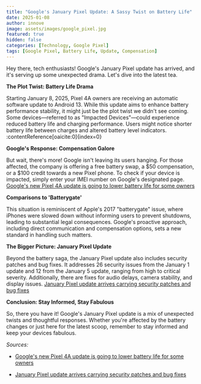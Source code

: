 ```yaml
---
title: "Google's January Pixel Update: A Sassy Twist on Battery Life"
date: 2025-01-08
author: innove
image: assets/images/google_pixel.jpg
featured: true
hidden: false
categories: [Technology, Google Pixel]
tags: [Google Pixel, Battery Life, Update, Compensation]
---
```


Hey there, tech enthusiasts! Google's January Pixel update has arrived, and it's serving up some unexpected drama. Let's dive into the latest tea.

**The Plot Twist: Battery Life Drama**

Starting January 8, 2025, Pixel 4A owners are receiving an automatic software update to Android 13. While this update aims to enhance battery performance stability, it might just be the plot twist we didn't see coming. Some devices—referred to as "Impacted Devices"—could experience reduced battery life and charging performance. Users might notice shorter battery life between charges and altered battery level indicators. :contentReference[oaicite:0]{index=0}

**Google's Response: Compensation Galore**

But wait, there's more! Google isn't leaving its users hanging. For those affected, the company is offering a free battery swap, a $50 compensation, or a $100 credit towards a new Pixel phone. To check if your device is impacted, simply enter your IMEI number on Google's designated page. [Google's new Pixel 4A update is going to lower battery life for some owners](https://www.theverge.com/2025/1/7/24338566/google-pixel-4a-battery-stability-replacement-reduced-capacity)


**Comparisons to 'Batterygate'**

This situation is reminiscent of Apple's 2017 "batterygate" issue, where iPhones were slowed down without informing users to prevent shutdowns, leading to substantial legal consequences. Google's proactive approach, including direct communication and compensation options, sets a new standard in handling such matters.

**The Bigger Picture: January Pixel Update**

Beyond the battery saga, the January Pixel update also includes security patches and bug fixes. It addresses 26 security issues from the January 1 update and 12 from the January 5 update, ranging from high to critical severity. Additionally, there are fixes for audio delays, camera stability, and display issues.  [January Pixel update arrives carrying security patches and bug fixes](https://www.phonearena.com/news/pixel-update-bug-fixes-security-patches_id166405)


**Conclusion: Stay Informed, Stay Fabulous**

So, there you have it! Google's January Pixel update is a mix of unexpected twists and thoughtful responses. Whether you're affected by the battery changes or just here for the latest scoop, remember to stay informed and keep your devices fabulous.

*Sources:*

- [Google's new Pixel 4A update is going to lower battery life for some owners](https://www.theverge.com/2025/1/7/24338566/google-pixel-4a-battery-stability-replacement-reduced-capacity)

- [January Pixel update arrives carrying security patches and bug fixes](https://www.phonearena.com/news/pixel-update-bug-fixes-security-patches_id166405)
